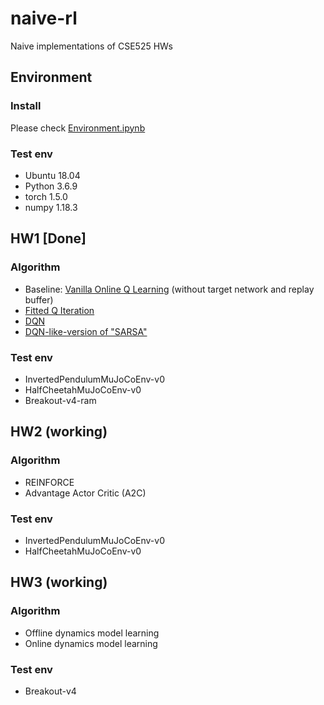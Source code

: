 # naive-rl
Naive implementations of CSE525 HWs

## Environment

### Install
Please check [Environment.ipynb](/Environment.ipynb)

### Test env
* Ubuntu 18.04
* Python 3.6.9
* torch 1.5.0
* numpy 1.18.3

## HW1 [Done]
### Algorithm
* Baseline: [Vanilla Online Q Learning](/VanillaQ.ipynb) (without target network and replay buffer)
* [Fitted Q Iteration](/Fitted-Q-iteration.ipynb)
* [DQN](/DQN-Ram.ipynb)
* [DQN-like-version of "SARSA"](/DQN-Sarsa.ipynb)

### Test env
* InvertedPendulumMuJoCoEnv-v0
* HalfCheetahMuJoCoEnv-v0
* Breakout-v4-ram

## HW2 (working)
### Algorithm
* REINFORCE
* Advantage Actor Critic (A2C)

### Test env
* InvertedPendulumMuJoCoEnv-v0
* HalfCheetahMuJoCoEnv-v0

## HW3 (working)
### Algorithm
* Offline dynamics model learning
* Online dynamics model learning

### Test env
* Breakout-v4


